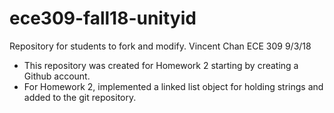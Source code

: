 # ece309-fall18-unityid
Repository for students to fork and modify.
Vincent Chan 
ECE 309
9/3/18

* This repository was created for Homework 2 starting by creating a Github account. 
* For Homework 2, implemented a linked list object for holding strings and added to the git repository. 
